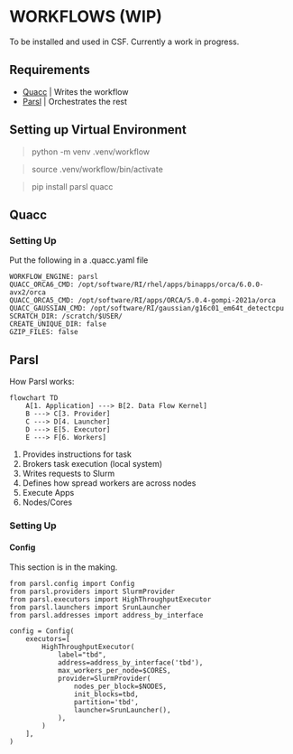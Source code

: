 # WORKFLOWS (WIP)

To be installed and used in CSF. Currently a work in progress.

## Requirements
- [Quacc](https://quantum-accelerators.github.io/quacc/index.html) | Writes the workflow
- [Parsl](https://parsl.readthedocs.io/en/stable/) | Orchestrates the rest
<!-- - [ASE](https://wiki.fysik.dtu.dk/ase/) | Quacc Dependancy -->

## Setting up Virtual Environment

> python -m venv .venv/workflow

> source .venv/workflow/bin/activate

> pip install parsl quacc <!-- ase -->

## Quacc
### Setting Up
Put the following in a .quacc.yaml file

```
WORKFLOW_ENGINE: parsl
QUACC_ORCA6_CMD: /opt/software/RI/rhel/apps/binapps/orca/6.0.0-avx2/orca
QUACC_ORCA5_CMD: /opt/software/RI/apps/ORCA/5.0.4-gompi-2021a/orca
QUACC_GAUSSIAN_CMD: /opt/software/RI/gaussian/g16c01_em64t_detectcpu
SCRATCH_DIR: /scratch/$USER/
CREATE_UNIQUE_DIR: false
GZIP_FILES: false
```
<!-- Failsafe: 
```
QUACC_ORCA_CMD: /opt/software/RI/rhel/apps/binapps/orca/6.0.0-avx2/orca
```
-->

## Parsl
How Parsl works:
```mermaid
flowchart TD
    A[1. Application] ---> B[2. Data Flow Kernel]
    B ---> C[3. Provider]
    C ---> D[4. Launcher]
    D ---> E[5. Executor]
    E ---> F[6. Workers]
```

1. Provides instructions for task
2. Brokers task execution (local system)
3. Writes requests to Slurm
4. Defines how spread workers are across nodes
5. Execute Apps
6. Nodes/Cores

### Setting Up


#### Config

This section is in the making.

```
from parsl.config import Config
from parsl.providers import SlurmProvider
from parsl.executors import HighThroughputExecutor
from parsl.launchers import SrunLauncher
from parsl.addresses import address_by_interface

config = Config(
    executors=[
        HighThroughputExecutor(
            label="tbd",
            address=address_by_interface('tbd'),
            max_workers_per_node=$CORES,
            provider=SlurmProvider(
                nodes_per_block=$NODES,
                init_blocks=tbd,
                partition='tbd',
                launcher=SrunLauncher(),
            ),
        )
    ],
)
```